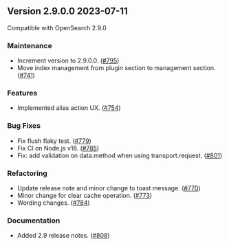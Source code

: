 ## Version 2.9.0.0 2023-07-11

Compatible with OpenSearch 2.9.0

### Maintenance
* Increment version to 2.9.0.0. ([#795](https://github.com/opensearch-project/index-management-dashboards-plugin/pull/795))
* Move index management from plugin section to management section. ([#741](https://github.com/opensearch-project/index-management-dashboards-plugin/pull/741))

### Features
* Implemented alias action UX. ([#754](https://github.com/opensearch-project/index-management-dashboards-plugin/pull/754))

### Bug Fixes
* Fix flush flaky test. ([#779](https://github.com/opensearch-project/index-management-dashboards-plugin/pull/779))
* Fix CI on Node.js v18. ([#785](https://github.com/opensearch-project/index-management-dashboards-plugin/pull/785))
* Fix: add validation on data.method when using transport.request. ([#801](https://github.com/opensearch-project/index-management-dashboards-plugin/pull/801))

### Refactoring
* Update release note and minor change to toast message. ([#770](https://github.com/opensearch-project/index-management-dashboards-plugin/pull/770))
* Minor change for clear cache operation. ([#773](https://github.com/opensearch-project/index-management-dashboards-plugin/pull/773))
* Wording changes. ([#784](https://github.com/opensearch-project/index-management-dashboards-plugin/pull/784))

### Documentation
* Added 2.9 release notes. ([#808](https://github.com/opensearch-project/index-management-dashboards-plugin/pull/808))